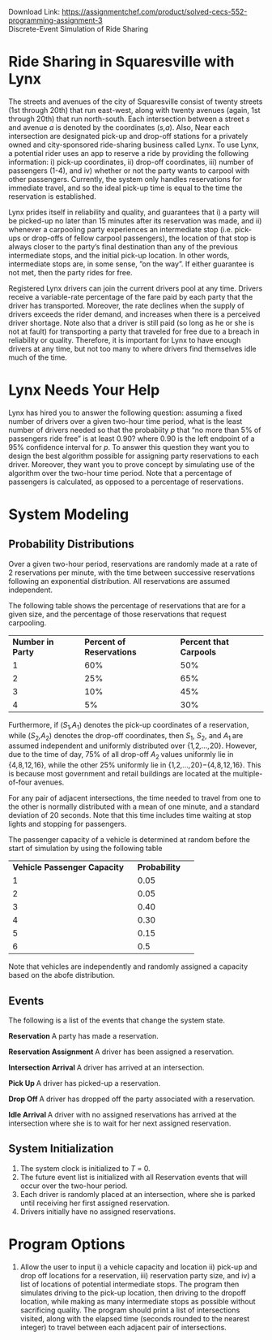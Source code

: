 Download Link: https://assignmentchef.com/product/solved-cecs-552-programming-assignment-3
<br>
Discrete-Event Simulation of Ride Sharing







<h1>Ride Sharing in Squaresville with Lynx</h1>

The streets and avenues of the city of Squaresville consist of twenty streets (1st through 20th) that run east-west, along with twenty avenues (again, 1st through 20th) that run north-south. Each intersection between a street <em>s </em>and avenue <em>a </em>is denoted by the coordinates (<em>s,a</em>). Also, Near each intersection are designated pick-up and drop-off stations for a privately owned and city-sponsored ride-sharing business called Lynx. To use Lynx, a potential rider uses an app to reserve a ride by providing the following information: i) pick-up coordinates, ii) drop-off coordinates, iii) number of passengers (1-4), and iv) whether or not the party wants to carpool with other passengers. Currently, the system only handles reservations for immediate travel, and so the ideal pick-up time is equal to the time the reservation is established.

Lynx prides itself in reliability and quality, and guarantees that i) a party will be picked-up no later than 15 minutes after its reservation was made, and ii) whenever a carpooling party experiences an intermediate stop (i.e. pick-ups or drop-offs of fellow carpool passengers), the location of that stop is always closer to the party’s final destination than any of the previous intermediate stops, and the initial pick-up location. In other words, intermediate stops are, in some sense, ”on the way”. If either guarantee is not met, then the party rides for free.

Registered Lynx drivers can join the current drivers pool at any time. Drivers receive a variable-rate percentage of the fare paid by each party that the driver has transported. Moreover, the rate declines when the supply of drivers exceeds the rider demand, and increases when there is a perceived driver shortage. Note also that a driver is still paid (so long as he or she is not at fault) for transporting a party that traveled for free due to a breach in reliability or quality. Therefore, it is important for Lynx to have enough drivers at any time, but not too many to where drivers find themselves idle much of the time.

<h1>Lynx Needs Your Help</h1>

Lynx has hired you to answer the following question: assuming a fixed number of drivers over a given two-hour time period, what is the least number of drivers needed so that the probabiity <em>p </em>that “no more than 5% of passengers ride free” is at least 0<em>.</em>90? where 0<em>.</em>90 is the left endpoint of a 95% confidence interval for <em>p</em>. To answer this question they want you to design the best algorithm possible for assigning party reservations to each driver. Moreover, they want you to prove concept by simulating use of the algorithm over the two-hour time period. Note that a percentage of passengers is calculated, as opposed to a percentage of reservations.

<h1>System Modeling</h1>

<h2>Probability Distributions</h2>

Over a given two-hour period, reservations are randomly made at a rate of 2 reservations per minute, with the time between successive reservations following an exponential distribution. All reservations are assumed independent.

The following table shows the percentage of reservations that are for a given size, and the percentage of those reservations that request carpooling.

<table width="543">

 <tbody>

  <tr>

   <td width="151"><strong>Number in Party</strong></td>

   <td width="201"><strong>Percent of Reservations</strong></td>

   <td width="190"><strong>Percent that Carpools</strong></td>

  </tr>

  <tr>

   <td width="151">1</td>

   <td width="201">60%</td>

   <td width="190">50%</td>

  </tr>

  <tr>

   <td width="151">2</td>

   <td width="201">25%</td>

   <td width="190">65%</td>

  </tr>

  <tr>

   <td width="151">3</td>

   <td width="201">10%</td>

   <td width="190">45%</td>

  </tr>

  <tr>

   <td width="151">4</td>

   <td width="201">5%</td>

   <td width="190">30%</td>

  </tr>

 </tbody>

</table>

Furthermore, if (<em>S</em><sub>1</sub><em>,A</em><sub>1</sub>) denotes the pick-up coordinates of a reservation, while (<em>S</em><sub>2</sub><em>,A</em><sub>2</sub>) denotes the drop-off coordinates, then <em>S</em><sub>1</sub>, <em>S</em><sub>2</sub>, and <em>A</em><sub>1 </sub>are assumed independent and uniformly distributed over {1<em>,</em>2<em>,…,</em>20}. However, due to the time of day, 75% of all drop-off <em>A</em><sub>2 </sub>values uniformly lie in {4<em>,</em>8<em>,</em>12<em>,</em>16}, while the other 25% uniformly lie in {1<em>,</em>2<em>,…,</em>20}−{4<em>,</em>8<em>,</em>12<em>,</em>16}. This is because most government and retail buildings are located at the multiple-of-four avenues.

For any pair of adjacent intersections, the time needed to travel from one to the other is normally distributed with a mean of one minute, and a standard deviation of 20 seconds. Note that this time includes time waiting at stop lights and stopping for passengers.

The passenger capacity of a vehicle is determined at random before the start of simulation by using the following table

<table width="335">

 <tbody>

  <tr>

   <td width="231"><strong>Vehicle Passenger Capacity</strong></td>

   <td width="104"><strong>Probability</strong></td>

  </tr>

  <tr>

   <td width="231">1</td>

   <td width="104">0.05</td>

  </tr>

  <tr>

   <td width="231">2</td>

   <td width="104">0.05</td>

  </tr>

  <tr>

   <td width="231">3</td>

   <td width="104">0.40</td>

  </tr>

  <tr>

   <td width="231">4</td>

   <td width="104">0.30</td>

  </tr>

  <tr>

   <td width="231">5</td>

   <td width="104">0.15</td>

  </tr>

  <tr>

   <td width="231">6</td>

   <td width="104">0.5</td>

  </tr>

 </tbody>

</table>

Note that vehicles are independently and randomly assigned a capacity based on the abofe distribution.

<h2>Events</h2>

The following is a list of the events that change the system state.

<strong>Reservation </strong>A party has made a reservation.

<strong>Reservation Assignment </strong>A driver has been assigned a reservation.

<strong>Intersection Arrival </strong>A driver has arrived at an intersection.

<strong>Pick Up </strong>A driver has picked-up a reservation.

<strong>Drop Off </strong>A driver has dropped off the party associated with a reservation.

<strong>Idle Arrival </strong>A driver with no assigned reservations has arrived at the intersection where she is to wait for her next assigned reservation.

<h2>System Initialization</h2>

<ol>

 <li>The system clock is initialized to <em>T </em>= 0.</li>

 <li>The future event list is initialized with all Reservation events that will occur over the two-hour period.</li>

 <li>Each driver is randomly placed at an intersection, where she is parked until receiving her first assigned reservation.</li>

 <li>Drivers initially have no assigned reservations.</li>

</ol>

<h1>Program Options</h1>

<ol>

 <li>Allow the user to input i) a vehicle capacity and location ii) pick-up and drop off locations for a reservation, iii) reservation party size, and iv) a list of locations of potential intermediate stops. The program then simulates driving to the pick-up location, then driving to the dropoff location, while making as many intermediate stops as possible without sacrificing quality. The program should print a list of intersections visited, along with the elapsed time (seconds rounded to the nearest integer) to travel between each adjacent pair of intersections.</li>

</ol>